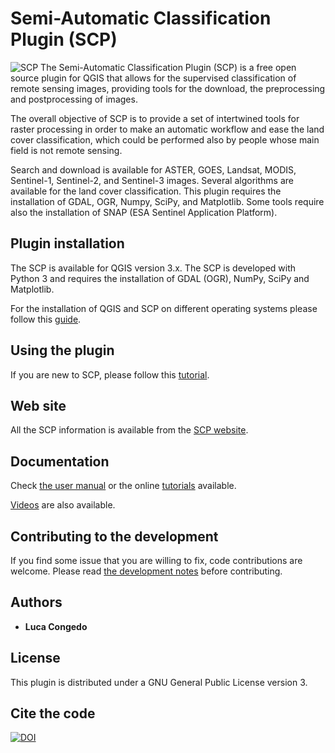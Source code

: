 # Semi-Automatic Classification Plugin (SCP)

![SCP](semiautomaticclassificationplugin.png) The Semi-Automatic Classification Plugin (SCP) is a free open source plugin for QGIS that allows  for the supervised classification of remote sensing images, providing tools for the download, the preprocessing and postprocessing of images.

The overall objective of SCP is to provide a set of intertwined tools for raster processing in order to make an automatic workflow and ease the land cover classification, which could be performed also by people whose main field is not remote sensing.

Search and download is available for ASTER, GOES, Landsat, MODIS, Sentinel-1, Sentinel-2, and Sentinel-3 images. Several algorithms are available for the land cover classification. This plugin requires the installation of GDAL, OGR, Numpy, SciPy, and Matplotlib. Some tools require also the installation of SNAP (ESA Sentinel Application Platform).

## Plugin installation

The SCP is available for QGIS version 3.x.
The SCP is developed with Python 3 and requires the installation of GDAL (OGR), NumPy, SciPy and Matplotlib.

For the installation of QGIS and SCP on different operating systems please follow this [guide](https://semiautomaticclassificationmanual.readthedocs.io/en/latest/installation.html).


## Using the plugin

If you are new to SCP, please follow this [tutorial](https://semiautomaticclassificationmanual.readthedocs.io/en/latest/tutorial_1.html).


## Web site

All the SCP information is available from the [SCP website](https://fromgistors.blogspot.com/p/semi-automatic-classification-plugin.html).

## Documentation

Check [the user manual](https://semiautomaticclassificationmanual.readthedocs.io) or the online [tutorials](https://fromgistors.blogspot.com/search/label/Tutorial) available.

[Videos](https://www.youtube.com/user/fromgistors) are also available.

## Contributing to the development

If you find some issue that you are willing to fix, code contributions are welcome. Please read [the development notes](DEVELOPMENT.md) before contributing. 

## Authors

* **Luca Congedo** 

## License

This plugin is distributed under a GNU General Public License version 3.

## Cite the code
[![DOI](https://zenodo.org/badge/18038317.svg)](https://zenodo.org/badge/latestdoi/18038317)
